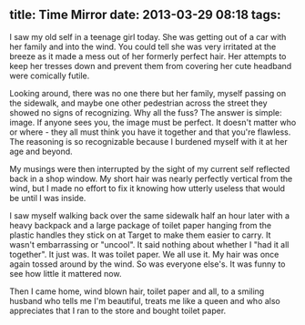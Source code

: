 title: Time Mirror
date: 2013-03-29 08:18
tags:
---
I saw my old self in a teenage girl today. She was getting out of a car with her family and into the wind. You could tell she was very irritated at the breeze as it made a mess out of her formerly perfect hair. Her attempts to keep her tresses down and prevent them from covering her cute headband were comically futile.

Looking around, there was no one there but her family, myself passing on the sidewalk, and maybe one other pedestrian across the street they showed no signs of recognizing. Why all the fuss? The answer is simple: image. If anyone sees you, the image must be perfect. It doesn't matter who or where - they all must think you have it together and that you're flawless. The reasoning is so recognizable because I burdened myself with it at her age and beyond.

My musings were then interrupted by the sight of my current self reflected back in a shop window. My short hair was nearly perfectly vertical from the wind, but I made no effort to fix it knowing how utterly useless that would be until I was inside.

I saw myself walking back over the same sidewalk half an hour later with a heavy backpack and a large package of toilet paper hanging from the plastic handles they stick on at Target to make them easier to carry. It wasn't embarrassing or "uncool". It said nothing about whether I "had it all together". It just was. It was toilet paper. We all use it. My hair was once again tossed around by the wind. So was everyone else's. It was funny to see how little it mattered now.

Then I came home, wind blown hair, toilet paper and all, to a smiling husband who tells me I'm beautiful, treats me like a queen and who also appreciates that I ran to the store and bought toilet paper.
